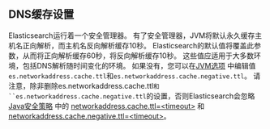 ## DNS缓存设置

Elasticsearch运行着一个安全管理器。 有了安全管理器，JVM将默认永久缓存主机名正向解析，而主机名反向解析缓存10秒。 Elasticsearch的默认值将覆盖此参数，从而将正向解析缓存60秒，将反向解析缓存10秒。 这些值应适用于大多数环境，包括DNS解析随时间变化的环境。 如果没有，您可以在[JVM选项](../../02-Set-up-Elasticsearch/Configuring-Elasticsearch/Setting-JVM-options.md) 中编辑值`es.networkaddress.cache.ttl`和`es.networkaddress.cache.negative.ttl`。 请注意，除非删除es.networkaddress.cache.ttl`和``es.networkaddress.cache.negative.ttl`的设置，否则Elasticsearch会忽略 [Java安全策略](https://docs.oracle.com/javase/8/docs/technotes/guides/security/PolicyFiles.html) 中的 [networkaddress.cache.ttl=\<timeout\>](https://docs.oracle.com/javase/8/docs/technotes/guides/net/properties.html) 和 [networkaddress.cache.negative.ttl=\<timeout\>](https://docs.oracle.com/javase/8/docs/technotes/guides/net/properties.html)。